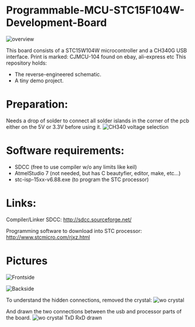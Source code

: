# Programmable-MCU-STC15F104W-Development-Board
![overview](./Pictures/overview.jpg)

This board consists of a STC15W104W microcontroller and a CH340G USB interface. 
Print is marked: CJMCU-104 found on ebay, ali-express etc
This repository holds:
- The reverse-engineered schematic.
- A tiny demo project.

# Preparation:
Needs a drop of solder to connect all solder islands in the corner of the pcb either on the 5V or 3.3V before using it. 
![CH340 voltage selection](./Pictures/CH340%20voltage%20selection.jpg)

# Software requirements:
- SDCC (free to use compiler w/o any limits like keil)
- AtmelStudio 7 (not needed, but has C beautyfier, editor, make, etc...)
- stc-isp-15xx-v6.88.exe (to program the STC processor)

# Links:
Compiler/Linker SDCC:
http://sdcc.sourceforge.net/
 
Programming software to download into STC processor:
http://www.stcmicro.com/rjxz.html

# Pictures
![Frontside](./Pictures/Front.jpg)

![Backside](./Pictures/Back.jpg)

To understand the hidden connections, removed the crystal:
![wo crystal](./Pictures/wo%20crystal.jpg)

And drawn the two connections between the usb and processor parts of the board.
![wo crystal TxD RxD drawn](./Pictures/wo%20crystal%20TxD%20RxD%20drawn.jpg)
